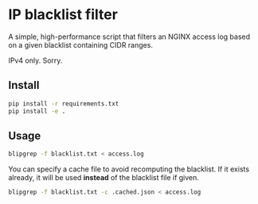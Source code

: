 # IP blacklist filter
A simple, high-performance script that filters an NGINX access log based on a 
given blacklist containing CIDR ranges.

IPv4 only. Sorry.

## Install
```bash
pip install -r requirements.txt
pip install -e .
```

## Usage
```bash
blipgrep -f blacklist.txt < access.log
```

You can specify a cache file to avoid recomputing the blacklist. If it exists
already, it will be used **instead** of the blacklist file if given.

```bash
blipgrep -f blacklist.txt -c .cached.json < access.log
```
